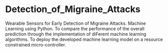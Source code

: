 # Detection_of_Migraine_Attacks
Wearable Sensors for Early Detection of Migraine Attacks. Machine Learning using Python. To compare the performance of the overall prediction through the implementation of diFerent machine learning algorithms. To deploy the developed machine learning model on a resource constrained micro-controller.
